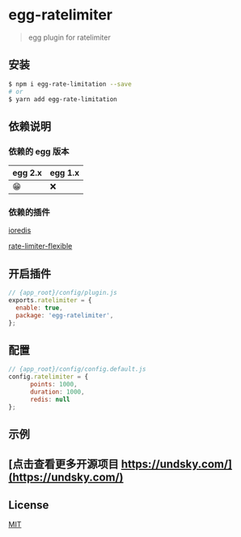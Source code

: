 # egg-ratelimiter

> egg plugin for ratelimiter

## 安装

```bash
$ npm i egg-rate-limitation --save
# or
$ yarn add egg-rate-limitation
```

## 依赖说明

### 依赖的 egg 版本

egg 2.x | egg 1.x
--- | ---
😁 | ❌

### 依赖的插件

[ioredis](https://github.com/luin/ioredis)

[rate-limiter-flexible](https://github.com/animir/node-rate-limiter-flexible)

## 开启插件

```js
// {app_root}/config/plugin.js
exports.ratelimiter = {
  enable: true,
  package: 'egg-ratelimiter',
};
```

## 配置

```js
// {app_root}/config/config.default.js
config.ratelimiter = {
      points: 1000,
      duration: 1000,
      redis: null
};
```

## 示例

## [点击查看更多开源项目 https://undsky.com/](https://undsky.com/)

## License

[MIT](LICENSE)